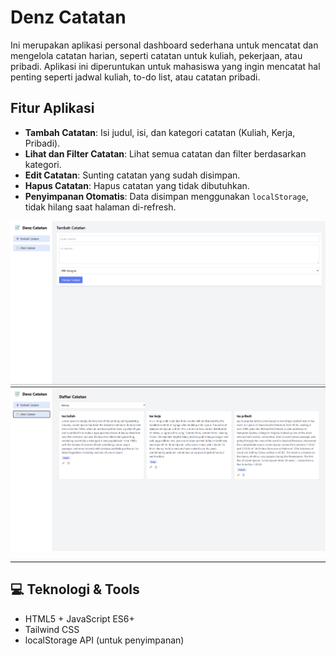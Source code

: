 # Denz Catatan

Ini merupakan aplikasi personal dashboard sederhana untuk mencatat dan mengelola catatan harian, seperti catatan untuk kuliah, pekerjaan, atau pribadi. Aplikasi ini diperuntukan untuk mahasiswa yang ingin mencatat hal penting seperti jadwal kuliah, to-do list, atau catatan pribadi.

## Fitur Aplikasi

- **Tambah Catatan**: Isi judul, isi, dan kategori catatan (Kuliah, Kerja, Pribadi).
- **Lihat dan Filter Catatan**: Lihat semua catatan dan filter berdasarkan kategori.
- **Edit Catatan**: Sunting catatan yang sudah disimpan.
- **Hapus Catatan**: Hapus catatan yang tidak dibutuhkan.
- **Penyimpanan Otomatis**: Data disimpan menggunakan `localStorage`, tidak hilang saat halaman di-refresh.

![Tampilan Aplikasi - Tambah Catatan](./Gambar/ss1.png)
![Tampilan Aplikasi - Tambah Catatan](./Gambar/ss2.png)

---

## 💻 Teknologi & Tools

- HTML5 + JavaScript ES6+
- Tailwind CSS
- localStorage API (untuk penyimpanan)
